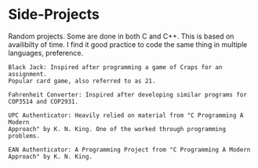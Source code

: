 # Side-Projects
Random projects. 
Some are done in both C and C++. This is based on availibilty of time. I find
it good practice to code the same thing in multiple languages, preference. 

	Black Jack: Inspired after programming a game of Craps for an assignment.
	Popular card game, also referred to as 21.
	
	Fahrenheit Converter: Inspired after developing similar programs for
	COP3514 and COP2931.
	
	UPC Authenticator: Heavily relied on material from "C Programming A Modern
	Approach" by K. N. King. One of the worked through programming problems. 
	
	EAN Authenticator: A Programming Project from "C Programming A Modern
	Approach" by K. N. King.